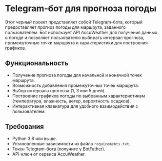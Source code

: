 # Telegram-бот для прогноза погоды

Этот *черный* проект представляет собой Telegram-бота, который предоставляет прогноз погоды для маршрута, заданного пользователем. Бот использует API AccuWeather для получения данных о погоде и позволяет пользователю выбирать интервал прогноза, промежуточные точки маршрута и характеристики для построения графиков.

## Функциональность

- Получение прогноза погоды для начальной и конечной точек маршрута.
- Возможность добавления промежуточных точек маршрута.
- Выбор интервала прогноза (1, 3 или 5 дней).
- Построение графиков погоды по выбранным характеристикам (температура, влажность, ветер, вероятность осадков).
- Интерактивная клавиатура для удобного взаимодействия с пользователем.

## Требования

- Python 3.8 или выше.
- Установленные зависимости из файла `requirements.txt`.
- Токен Telegram-бота (получите у [BotFather](https://core.telegram.org/bots#botfather)).
- API-ключ от сервиса AccuWeather.
